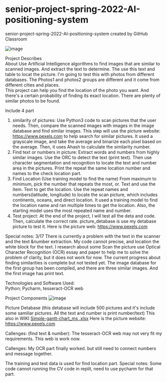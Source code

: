 # senior-project-spring-2022-AI-positioning-system
senior-project-spring-2022-AI-positioning-system created by GitHub Classroom

![image](https://user-images.githubusercontent.com/72994790/155942737-dd6101bf-0149-4948-a8da-c893bec73347.png)

Project Describes                                                                                          
About
Use Artificial Intelligence algorithms to find images that are similar to scanned images. And extract the text to determine. The use this text and table to locat the picture. I'm going to test this with photos from different databases. The Photos1 and photos2 groups are different and it come from different cities and places.        
This project can help you find the location of the photo you want. And there's a certain probability of finding its exact location. There are plenty of similar photos to be found.

Include 4 part
1. similarity of pictures:
Use Python3 code to scan pictures that the user needs. Then, compare the scanned images with images in the image database and find similar images. This step will use the picture website: https://www.pexels.com to help search for similar pictures. It used a grayscale image, and take the average and binarize each pixel based on the average. Then, it uses Ahash to calculate the similarity number.
2. Find text or numbers in picture: 
Extract words and numbers from highly similar images. Use the ORC to detect the text (print text). Then use character segmentation and recognition to locate the text and number area in the pictures. Print the repeat the same location number and names to the check location part.
3. Find Location
(Use training model to find the name)
From maximum to minimum, pick the number that repeats the most, or. Text and use the item. Text to get the location.
Use the repeat names and numbers(latitude, longitude) to locate the scan picture, which includes continents, oceans, and direct location. It used a training model to find the location name and ran multiple times to get the location. Also, the starting model uses the most repeated name and number.
4. Test project:
At the end of the project, I will test all the deta and code. Then, calculate the correct rate.
picture_detabase is use my detabase picture to test it.
Here is the picture web: https://www.pexels.com

Special notes:  3/17 There is currently a problem with the text in the scanner and the text &number extraction. My code cannot precise, and location the white block for the text. I research about some Scan the picture use Optical Character Recognition (OCR) essay and paper to help me to solve the problem of clarity, but it does not work for now. The current progress about finding similarities is complete but not tested yet. The image database for the first group has been compiled, and there are three similar images. And the first image has print text.

Technologies and Software Used:                        
Python; Pycharm, tesseract-OCR web

Project Components
![image](https://user-images.githubusercontent.com/72994790/155926459-9816875a-93bd-442a-a118-edb4be6c404b.png)

Picture Detabase (this detabase will include 500 pictures and it's include some samiliar pictures. All the text and number is print number/text)
This also in WIKI
[Simple-gantt-chart_ms .xlsx](https://github.com/comp195/senior-project-spring-2022-AI-positioning-system/files/8189944/Simple-gantt-chart_ms.xlsx)
Here is the picture website: https://www.pexels.com

Callenges: (find text & number):
The tesseract-OCR web may not very fit my requirements. This web is work now.

Callenges: My OCR part finally worked. but still need to connect numbers and message together. 

The training and test data is used for find location part.
Special notes: Some code cannot running the CV code in replit, need to use pycharm for that part.
